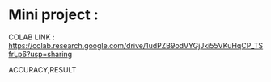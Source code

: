 # Mini project :

COLAB LINK : https://colab.research.google.com/drive/1udPZB9odVYGjJki55VKuHqCP_TSfrLp6?usp=sharing

ACCURACY,RESULT

